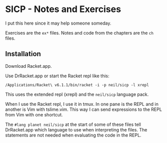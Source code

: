 # SICP - Notes and Exercises

I put this here since it may help someone someday.

Exercises are the `ex*` files.
Notes and code from the chapters are the `ch` files.

## Installation

Download Racket.app.

Use DrRacket.app or start the Racket repl like this:

    /Applications/Racket\ v6.1.1/bin/racket -i -p neil/sicp -l xrepl

This uses the extended repl (xrepl) and the `neil/sicp` language pack.

When I use the Racket repl, I use it in tmux. In one pane is the REPL and in
another is Vim with tslime.vim. This way I can send expressions to the REPL from
Vim with one shortcut.

The `#lang planet neil/sicp` at the start of some of these files tell
DrRacket.app which language to use when interpreting the files. The statements
are not needed when evaluating the code in the REPL.
